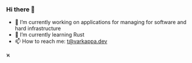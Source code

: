 ### Hi there 👋

- 🔭 I’m currently working on applications for managing for software and hard infrastructure
- 🌱 I’m currently learning Rust
- 📫 How to reach me: t@varkappa.dev

ϰ
